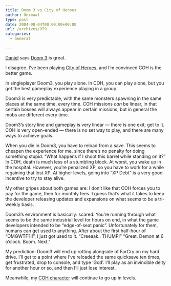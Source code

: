```yaml
---
title: Doom 3 vs City of Heroes
author: Unxmaal
type: post
date: 2004-08-04T00:00:00+00:00
url: /archives/979
categories:
  - General

---
```

[Daniel][1] says [Doom 3][2] is great. 

I disagree. I&#8217;ve been playing [City of Heroes][3], and I&#8217;m convinced COH is the better game. 

In singleplayer Doom3, you play alone. In COH, you can play alone, but you get the best gameplay experience playing in a group. 

Doom3 is very predictable, with the same monsters spawning in the same places at the same time, every time. COH missions _can_ be linear, in that certain bosses will always appear in certain missions, but in general the mobs are different every time. 

Doom3&#8217;s story line and gameplay is very linear &#8212; there is one exit; get to it. COH is very open-ended &#8212; there is no set way to play, and there are many ways to achieve goals. 

When you die in Doom3, you have to reload from a save. This seems to cheapen the experience for me, since there&#8217;s no penalty for doing something stupid. &#8220;What happens if I shoot this barrel while standing on it?&#8221; In COH, death is much less of a stumbling block. At worst, you wake up in the hospital. However, you&#8217;re penalized XP, so you have to work for a while regaining that lost XP. At higher levels, going into &#8220;XP Debt&#8221; is a very good incentive to try to stay alive.

My other gripes about both games are: I don&#8217;t like that COH forces you to pay for the game, then for monthly fees. I guess that&#8217;s what it takes to keep the developer releasing updates and expansions on what seems to be a tri-weekly basis. 

Doom3&#8217;s environment is basically: scared. You&#8217;re running through what seems to be the same industrial level for hours on end, in what the game developers intended to be &#8220;edge-of-seat panic&#8221;. Unfortunately for them, humans can get used to anything. After about the first half-hour of &#8220;OMGWTF?!!&#8221;, I just got used to it. &#8220;Creeaak.. THUMP!&#8221; &#8220;Great. Demon at 6 o&#8217;clock. Boom. Next.&#8221; 

My prediction: Doom3 will end up rotting alongside of FarCry on my hard drive. I&#8217;ll get to a point where I&#8217;ve reloaded the same quicksave ten times, get frustrated, drop to console, and type &#8216;God&#8217;. I&#8217;ll play as an invincible deity for another hour or so, and then I&#8217;ll just lose interest.

Meanwhile, my [COH character][4] will continue to go up in levels.

 [1]: http://unxmaal.com/cgi-bin/clickcount.cgi?action=jump&URL=http://networkgeek.org
 [2]: http://doom3.com
 [3]: http://cityofheroes.com
 [4]: http://unxmaal.com/gallery/view_album.php?set_albumName=COH